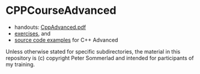 # CPPCourseAdvanced

* handouts: [CppAdvanced.pdf](https://github.com/PeterSommerlad/CPPCourseAdvanced/raw/main/CppAdvanced.pdf)
* [exercises](https://github.com/PeterSommerlad/CPPCourseAdvanced/tree/main/exercises), and 
* [source code examples](https://github.com/PeterSommerlad/CPPCourseAdvanced/tree/main/src) for C++ Advanced

Unless otherwise stated for specific subdirectories, the material in this repository is (c) copyright Peter Sommerlad and intended for participants of my training.
